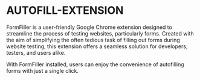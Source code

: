 # AUTOFILL-EXTENSION
FormFiller is a user-friendly Google Chrome extension designed to streamline the process of testing websites, particularly forms. Created with the aim of simplifying the often tedious task of filling out forms during website testing, this extension offers a seamless solution for developers, testers, and users alike.

With FormFiller installed, users can enjoy the convenience of autofilling forms with just a single click. 
